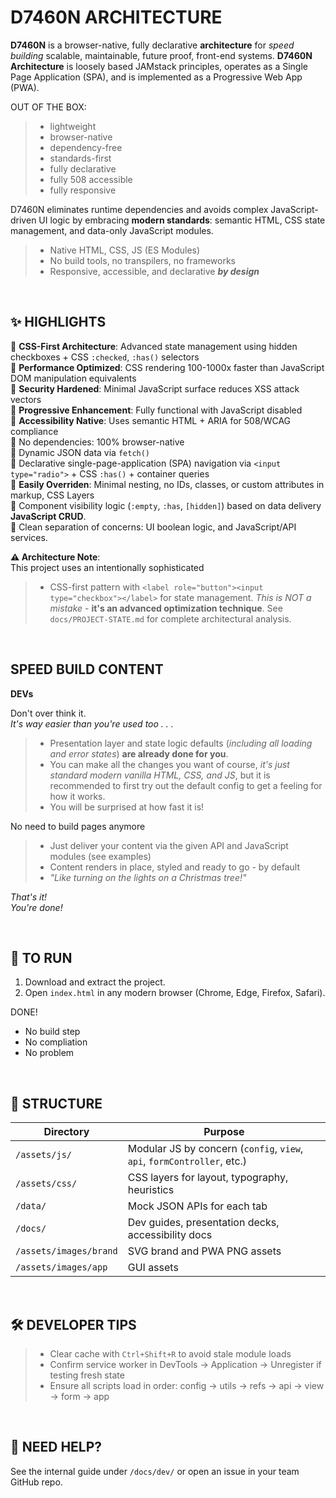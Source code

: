 # D7460N ARCHITECTURE 

**D7460N** is a browser-native, fully declarative **architecture** for _speed building_
scalable, maintainable, future proof, front-end systems. **D7460N Architecture** is loosely based JAMstack principles, operates as a Single Page Application (SPA), and is implemented as a Progressive Web App (PWA).

OUT OF THE BOX:

> - lightweight
> - browser-native
> - dependency-free
> - standards-first
> - fully declarative
> - fully 508 accessible
> - fully responsive

D7460N eliminates runtime dependencies and avoids complex JavaScript-driven UI
logic by embracing **modern standards**: semantic HTML, CSS state management, and
data-only JavaScript modules.

> - Native HTML, CSS, JS (ES Modules)
> - No build tools, no transpilers, no frameworks
> - Responsive, accessible, and declarative _**by design**_

<br>

## ✨ HIGHLIGHTS 

🔹 **CSS-First Architecture**: Advanced state management using hidden checkboxes + CSS `:checked`, `:has()` selectors<br> 
🔹 **Performance Optimized**: CSS rendering 100-1000x faster than JavaScript DOM manipulation equivalents<br>
🔹 **Security Hardened**: Minimal JavaScript surface reduces XSS attack vectors<br>
🔹 **Progressive Enhancement**: Fully functional with JavaScript disabled<br>
🔹 **Accessibility Native**: Uses semantic HTML + ARIA for 508/WCAG compliance<br>
🔹 No dependencies: 100% browser-native<br>
🔹 Dynamic JSON data via `fetch()`<br>
🔹 Declarative single-page-application (SPA) navigation via `<input type="radio">` + CSS `:has()` + container queries<br>
🔹 **Easily Overriden**: Minimal nesting, no IDs, classes, or custom attributes in markup, CSS Layers<br>
🔹 Component visibility logic (`:empty`, `:has`, `[hidden]`) based on data delivery **JavaScript CRUD**.<br>
🔹 Clean separation of concerns: UI boolean logic, and JavaScript/API services.

**⚠️ Architecture Note**:<br>
This project uses an intentionally sophisticated<br>
> - CSS-first pattern with `<label role="button"><input type="checkbox"></label>` for state management. _This is NOT a mistake_ - **it's an advanced optimization technique**. See `docs/PROJECT-STATE.md` for complete architectural analysis.

<br>

## SPEED BUILD CONTENT 

**DEVs**

Don't over think it.<br>
_It's way easier than you're used too . . ._<br>
> - Presentation layer and state logic defaults (_including all loading and error states_) **are already done for you**.
> - You can make all the changes you want of course, _it's just standard modern vanilla HTML, CSS, and JS_, but it is recommended to first try out the default config to get a feeling for how it works. 
> - You will be surprised at how fast it is!

No need to build pages anymore<br>
> - Just deliver your content via the given API and JavaScript modules (see examples)
> - Content renders in place, styled and ready to go - by default 
> - _"Like turning on the lights on a Christmas tree!"_

_That's it!_<br>
_You're done!_

<br>

## 🚀 TO RUN

1. Download and extract the project.
2. Open `index.html` in any modern browser (Chrome, Edge, Firefox, Safari).

DONE!

- No build step<br>
- No compliation<br>
- No problem

<br>

## 📂 STRUCTURE 

| Directory              | Purpose                                                                 |
| ---------------------- | ----------------------------------------------------------------------- |
| `/assets/js/`          | Modular JS by concern (`config`, `view`, `api`, `formController`, etc.) |
| `/assets/css/`         | CSS layers for layout, typography, heuristics                           |
| `/data/`               | Mock JSON APIs for each tab                                             |
| `/docs/`               | Dev guides, presentation decks, accessibility docs                      |
| `/assets/images/brand` | SVG brand and PWA PNG assets                                            |
| `/assets/images/app`   | GUI assets                                                              |

<br>

## 🛠️ DEVELOPER TIPS 

> - Clear cache with `Ctrl+Shift+R` to avoid stale module loads
> - Confirm service worker in DevTools → Application → Unregister if testing fresh
  state
> - Ensure all scripts load in order: config → utils → refs → api → view → form →
  app

<br>

## 🙋 NEED HELP?

See the internal guide under `/docs/dev/` or open an issue in your team GitHub
repo.
